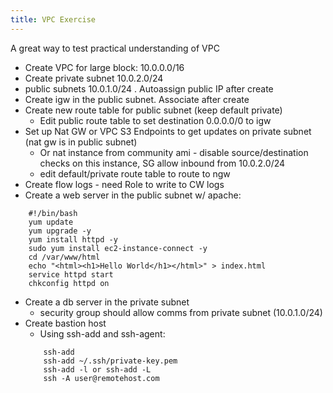 ```yaml
---
title: VPC Exercise
---
```


A great way to test practical understanding of VPC

- Create VPC for large block: 10.0.0.0/16
- Create private subnet 10.0.2.0/24
- public subnets 10.0.1.0/24 . Autoassign public IP after create
- Create igw in the public subnet. Associate after create
- Create new route table for public subnet (keep default private) 
  - Edit public route table to set destination 0.0.0.0/0 to igw
- Set up Nat GW or VPC S3 Endpoints to get updates on private subnet (nat gw is in public subnet)
  - Or nat instance from community ami - disable source/destination checks on this instance, SG allow inbound from 10.0.2.0/24
  - edit default/private route table to route to ngw 
- Create flow logs - need Role to write to CW logs
- Create a web server in the public subnet w/ apache:
```
    #!/bin/bash
    yum update
    yum upgrade -y
    yum install httpd -y
    sudo yum install ec2-instance-connect -y
    cd /var/www/html
    echo "<html><h1>Hello World</h1></html>" > index.html
    service httpd start
    chkconfig httpd on
```
- Create a db server in the private subnet
  - security group should allow comms from private subnet (10.0.1.0/24)
- Create bastion host
  - Using ssh-add and ssh-agent:
  ```
      ssh-add 
      ssh-add ~/.ssh/private-key.pem
      ssh-add -l or ssh-add -L
      ssh -A user@remotehost.com
  ```

